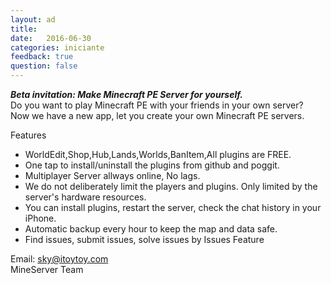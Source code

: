 ```yaml
---
layout: ad
title:  
date:   2016-06-30
categories: iniciante
feedback: true
question: false
---
```

***Beta invitation: Make Minecraft PE Server for yourself.***  
Do you want to play Minecraft PE with your friends in your own server?   
Now we have a new app, let you create your own Minecraft PE servers. 

Features   
- WorldEdit,Shop,Hub,Lands,Worlds,BanItem,All plugins are FREE.
- One tap to install/uninstall the plugins from github and poggit.
- Multiplayer Server allways online, No lags.
- We do not deliberately limit the players and plugins. Only limited by the server's hardware resources.
- You can install plugins, restart the server, check the chat history in your iPhone.
- Automatic backup every hour to keep the map and data safe.
- Find issues, submit issues, solve issues by Issues Feature

Email: sky@itoytoy.com   
MineServer Team


